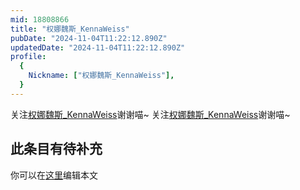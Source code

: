 ```yaml
---
mid: 18808866
title: "权娜魏斯_KennaWeiss"
pubDate: "2024-11-04T11:22:12.890Z"
updatedDate: "2024-11-04T11:22:12.890Z"
profile:
  {
    Nickname: ["权娜魏斯_KennaWeiss"],
  }
---
```


关注[权娜魏斯_KennaWeiss](https://space.bilibili.com/18808866)谢谢喵~ 关注[权娜魏斯_KennaWeiss](https://space.bilibili.com/18808866)谢谢喵~

## 此条目有待补充
你可以在[这里](https://github.com/Yuhanawa/VTuber.ICU-Content/edit/master/v/权娜魏斯_KennaWeiss/index.md)编辑本文
